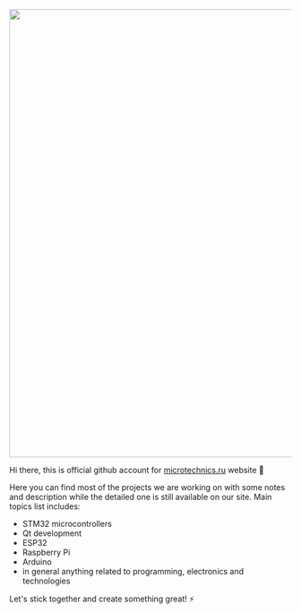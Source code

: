 <img src="https://microtechnics.ru/wp-content/uploads/2023/05/microtechnics-main-logo-0.jpg" width="800">

Hi there, this is official github account for [microtechnics.ru](https://microtechnics.ru/) website 🤝

Here you can find most of the projects we are working on with some notes and description while the detailed one is still available on our site.
Main topics list includes:
- STM32 microcontrollers
- Qt development
- ESP32
- Raspberry Pi
- Arduino
- in general anything related to programming, electronics and technologies

Let's stick together and create something great! ⚡
